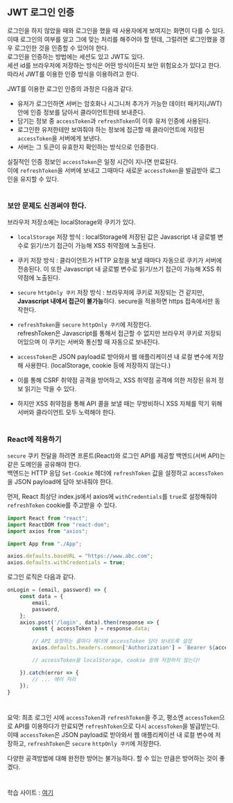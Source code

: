 ## JWT 로그인 인증
로그인을 하지 않았을 때와 로그인을 했을 때 사용자에게 보여지는 화면이 다를 수 있다.  
이때 로그인의 여부를 알고 그에 맞는 처리를 해주어야 할 텐데, 그럴려면 로그인했을 경우 로그인한 것을 인증할 수 있어야 한다.  
로그인을 인증하는 방법에는 세션도 있고 JWT도 있다.  
세션 id를 브라우저에 저장하는 방식은 어떤 방식이든지 보안 위험요소가 있다고 한다.  
따라서 JWT를 이용한 인증 방식을 이용하려고 한다.

JWT를 이용한 로그인 인증의 과정은 다음과 같다.
- 유저가 로그인하면 서버는 암호화나 시그니처 추가가 가능한 데이터 패키지(JWT) 안에 인증 정보를 담아서 클라이언트한테 보내준다.
- 담기는 정보 중 `accessToken`과 `refreshToken`이 이후 유저 인증에 사용된다.
- 로그인한 유저한테만 보여줘야 하는 정보에 접근할 때 클라이언트에 저장된 `accessToken`을 서버에게 보낸다.
- 서버는 그 토큰이 유효한지 확인하는 방식으로 인증한다.

실질적인 인증 정보인 `accessToken`은 일정 시간이 지나면 만료된다.  
이에 `refreshToken`을 서버에 보내고 그때마다 새로운 `accessToken`을 발급받아 로그인을 유지할 수 있다.
#
### 보안 문제도 신경써야 한다.
브라우저 저장소에는 localStorage와 쿠키가 있다.
- `localStorage` 저장 방식 : localStorage에 저장된 값은 Javascript 내 글로벌 변수로 읽기/쓰기 접근이 가능해 XSS 취약점에 노출된다.
- 쿠키 저장 방식 : 클라이언트가 HTTP 요청을 보낼 때마다 자동으로 쿠키가 서버에 전송된다. 이 또한 Javascript 내 글로벌 변수로 읽기/쓰기 접근이 가능해 XSS 취약점에 노출된다.
- `secure` `httpOnly 쿠키` 저장 방식 : 브라우저에 쿠키로 저장되는 건 같지만, **Javascript 내에서 접근이 불가능**하다. secure을 적용하면 https 접속에서만 동작한다.

- `refreshToken`을 `secure` `httpOnly 쿠키`에 저장한다.  
refreshToken은 Javascript를 통해서 접근할 수 없지만 브라우저 쿠키로 저장되어있으며 이 쿠키는 서버와 통신할 때 자동으로 보내진다.
- `accessToken`은 JSON payload로 받아와서 웹 애플리케이션 내 로컬 변수에 저장해 사용한다. (localStorage, cookie 등에 저장하지 않는다.)
- 이를 통해 CSRF 취약점 공격을 방어하고, XSS 취약점 공격에 의한 저장된 유저 정보 읽기는 막을 수 있다.
- 하지만 XSS 취약점을 통해 API 콜을 보낼 때는 무방비하니 XSS 자체를 막기 위해 서버와 클라이언트 모두 노력해야 한다.
#
### React에 적용하기
`secure` 쿠키 전달을 하려면 프론트(React)와 로그인 API를 제공할 백엔드(서버 API)는 같은 도메인을 공유해야 한다.  
백엔드는 HTTP 응답 `Set-Cookie` 헤더에 `refreshToken` 값을 설정하고 `accessToken` 을 JSON payload에 담아 보내줘야 한다.

먼저, React 최상단 index.js에서 axios에 `withCredentials`를 `true`로 설정해줘야 `refreshToken` cookie를 주고받을 수 있다.
```javascript
import React from "react";
import ReactDOM from "react-dom";
import axios from "axios";

import App from "./App";

axios.defaults.baseURL = "https://www.abc.com";
axios.defaults.withCredentials = true;
```
로그인 로직은 다음과 같다.
```javascript
onLogin = (email, password) => {
	const data = {
		email,
		password,
	};
	axios.post('/login', data).then(response => {
		const { accessToken } = response.data;

		// API 요청하는 콜마다 헤더에 accessToken 담아 보내도록 설정
		axios.defaults.headers.common['Authorization'] = `Bearer ${accessToken}`;

		// accessToken을 localStorage, cookie 등에 저장하지 않는다!

	}).catch(error => {
		// ... 에러 처리
	});
}
```
#
요약: 최초 로그인 시에 `accessToken`과 `refreshToken`을 주고, 평소엔 `accessToken`으로 API를 이용하다가 만료되면 `refreshToken`으로 다시 `accessToken`을 발급받는다. 이때 `accessToken`은 JSON payload로 받아와서 웹 애플리케이션 내 로컬 변수에 저장하고, `refreshToken`은 `secure` `httpOnly 쿠키`에 저장한다.

다양한 공격방법에 대해 완전한 방어는 불가능하다. 할 수 있는 만큼은 방어하는 것이 좋겠다.
#
학습 사이트 : [여기](https://velog.io/@yaytomato/%ED%94%84%EB%A1%A0%ED%8A%B8%EC%97%90%EC%84%9C-%EC%95%88%EC%A0%84%ED%95%98%EA%B2%8C-%EB%A1%9C%EA%B7%B8%EC%9D%B8-%EC%B2%98%EB%A6%AC%ED%95%98%EA%B8%B0)
